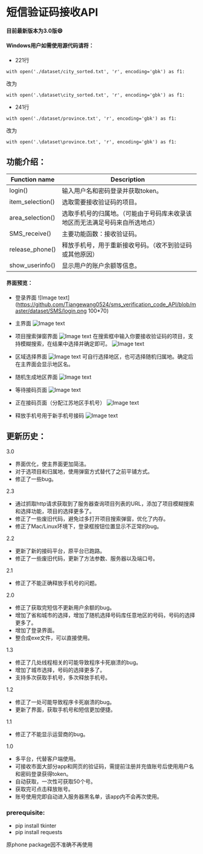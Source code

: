 # 短信验证码接收API
#### 目前最新版本为3.0版:smile:	
#### Windows用户如需使用源代码请将：
* 221行 


`with open('./dataset/city_sorted.txt', 'r', encoding='gbk') as f1:`


改为 


`with open('.\dataset\city_sorted.txt', 'r', encoding='gbk') as f1:`


* 241行 


`with open('./dataset/province.txt', 'r', encoding='gbk') as f1:`


改为 


`with open('.\dataset\province.txt', 'r', encoding='gbk') as f1:`

## 功能介绍：
Function name  | Description
------------- | -------------
login()  | 输入用户名和密码登录并获取token。
item_selection() | 选取需要接收验证码的项目。
area_selection()  | 选取手机号的归属地。（可能由于号码库未收录该地区而无法满足号码来自所选地点）
SMS_receive()  | 主要功能函数：接收验证码。
release_phone()  | 释放手机号，用于重新接收号码。（收不到验证码或其他原因）
show_userinfo()  | 显示用户的账户余额等信息。

#### 界面预览：

* 登录界面
![Image text](https://github.com/Tiangewang0524/sms_verification_code_API/blob/master/dataset/SMS/login.png 100*70)

* 主界面
![Image text](https://github.com/Tiangewang0524/sms_verification_code_API/blob/master/dataset/SMS/main_interface.png)

* 项目搜索弹窗界面
![Image text](https://github.com/Tiangewang0524/sms_verification_code_API/blob/master/dataset/SMS/item_dialog_selection.png)
在搜索框中输入你要接收验证码的项目，支持模糊搜索，在结果中选择并确定即可。
![Image text](https://github.com/Tiangewang0524/sms_verification_code_API/blob/master/dataset/SMS/item_search.png)

* 区域选择界面
![Image text](https://github.com/Tiangewang0524/sms_verification_code_API/blob/master/dataset/SMS/area_diglog_selection.png)
可自行选择地区，也可选择随机归属地。确定后在主界面会显示地区名。

* 随机生成地区界面
![Image text](https://github.com/Tiangewang0524/sms_verification_code_API/blob/master/dataset/SMS/random_area_waitSMS.png)

* 等待接码页面
![Image text](https://github.com/Tiangewang0524/sms_verification_code_API/blob/master/dataset/SMS/waitSMS_click.png)

* 正在接码页面（分配江苏地区手机号）
![Image text](https://github.com/Tiangewang0524/sms_verification_code_API/blob/master/dataset/SMS/waitSMS_interface.png)

* 释放手机号用于新手机号接码
![Image text](https://github.com/Tiangewang0524/sms_verification_code_API/blob/master/dataset/SMS/release_phone.png)

## 更新历史：
3.0

* 界面优化，使主界面更加简洁。
* 对于选项目和归属地，使用弹窗方式替代了之前平铺方式。
* 修正了一些bug。


2.3

* 通过抓取http请求获取到了服务器查询项目列表的URL，添加了项目模糊搜索和选择功能，项目的选择更多了。
* 修正了一些废旧代码，避免过多打开项目搜索弹窗，优化了内存。
* 修正了Mac/Linux环境下，登录框按钮位置显示不正常的bug。


2.2

* 更新了新的接码平台，原平台已跑路。
* 修正了一些废旧代码，更新了方法参数、服务器以及端口号。


2.1

* 修正了不能正确释放手机号的问题。


2.0

* 修正了获取完短信不更新用户余额的bug。
* 增加了省和城市的选择，增加了随机选择号码库任意地区的号码，号码的选择更多了。
* 增加了登录界面。
* 整合成exe文件，可以直接使用。


1.3

* 修正了几处线程相关的可能导致程序卡死崩溃的bug。
* 增加了城市选择，号码的选择更多了。
* 支持多次获取手机号，多次释放手机号。

1.2

* 修正了一处可能导致程序卡死崩溃的bug。
* 更新了界面，获取手机号和短信更加便捷。

1.1

* 修正了不能显示运营商的bug。


1.0

* 多平台，代替客户端使用。
* 可接收市面大部分app和网页的验证码，需提前注册并充值账号后使用用户名和密码登录获得token。
* 自动获取，一次性可获取50个号。
* 获取完可点击释放账号。
* 账号使用完即自动进入服务器黑名单，该app内不会再次使用。

### prerequisite:

* pip install tkinter
* pip install requests

原phone package因不准确不再使用
